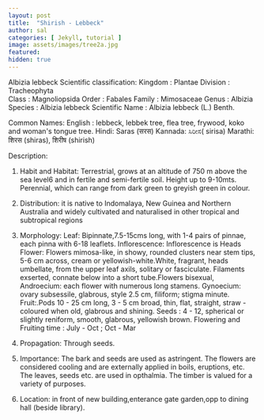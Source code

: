 ```yaml
---
layout: post
title:  "Shirish - Lebbeck"
author: sal
categories: [ Jekyll, tutorial ]
image: assets/images/tree2a.jpg
featured:
hidden: true
---
```


Albizia lebbeck
Scientific classification: 
Kingdom : 	            Plantae 
Division :	            Tracheophyta             
Class : 		            Magnoliopsida
Order :		            Fabales
Family : 	            Mimosaceae
Genus : 	            Albizia 
Species :                         Albizia lebbeck
Scientific Name :          Albizia lebbeck (L.) Benth.

Common Names:
English : 	lebbeck, lebbek tree, flea tree, frywood, koko and woman's tongue tree.
Hindi: 		Saras (सरस)
Kannada:           ಸಿರೀಸ( sirisa)
Marathi:	शिरस (shiras), शिरीष (shirish)

Description:
1. Habit and Habitat: Terrestrial, grows at an altitude of 750 m above the sea level6 and in fertile and semi-fertile soil. Height up to 9-10mts. Perennial, which can range from dark green to greyish green in colour. 
2. Distribution: it is  native to Indomalaya, New Guinea and Northern Australia and widely cultivated and naturalised in other tropical and subtropical regions
3. Morphology:
 Leaf: Bipinnate,7.5-15cms long, with 1-4 pairs of pinnae, each pinna with 6-18 leaflets. 
Inflorescence: Inflorescence is Heads
Flower: Flowers mimosa-like, in showy, rounded clusters near stem tips, 5-6 cm across, cream or yellowish-white.White, fragrant, heads umbellate, from the upper leaf axils, solitary or fasciculate.
Filaments exserted, connate below into a short tube.Flowers bisexual,
Androecium: each flower with numerous long stamens.
Gynoecium: ovary subsessile, glabrous, style 2.5 cm, filiform; stigma minute.
Fruit:.Pods 10 - 25 cm long, 3 - 5 cm broad, thin, flat, straight, straw - coloured when old, glabrous and shining.
Seeds : 4 - 12, spherical or slightly reniform, smooth, glabrous, yellowish brown.
Flowering and Fruiting time : July - Oct ; Oct - Mar
4. Propagation: Through seeds.
5. Importance: 
The bark and seeds are used as astringent.
The flowers are considered cooling and are externally applied in boils, eruptions, etc.
The leaves, seeds etc. are used in opthalmia.
The timber is valued for a variety of purposes.

6. Location: in front of new building,enterance gate garden,opp to dining hall (beside library).

